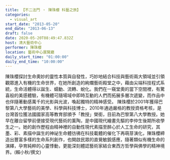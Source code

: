 ```yaml
---
title: 【不二法門 ‧ 陳珠櫻 科藝之旅】
categories:
  - visual_art
start_date: "2013-05-20"
end_date: "2013-06-13"
draft: false
date: 2020-05-20T08:49:47.832Z
host: 清大藝術中心
performer: 陳珠櫻
location: 藝術中心展覽廳
daily_start_time: "01:00:00"
daily_end_time: "10:00:00"
---
```


陳珠櫻探討生命奧妙的靈性本質與自發性，巧妙地結合科技與藝術兩大領域並引領觀眾進入有機的生命世界，在她所創造的絢爛藝術殿堂之中，藉由尖端科技程式系統，生命活體得以誕生、蠕動、流轉、蛻化。我們在一窺堂奧的當下空間裡，有驚喜般的美感體驗，有機體可隨場域中即時互動的人們而拓展多層次遞變，而作品中也伴隨著動感萬千的光影與光波，喚起獨特的精神感受。 陳珠櫻於2001年獲得巴黎第八大學藝術的美學、科學與科技博士，2010年通過嚴格的教授資格考核，是台灣首位獲法國國家高等教育部頒予「教授」榮銜，目前為巴黎第八大學教授。她早在離台留學前便接受現代藝術的薰陶，是中國現代繪畫先驅的李仲生後期所收學生之一。她的創作歷程由精神裡的自動性現代素描至醉心於人工生命的研究，其墨、彩、素描中誕生的神祕生命體彷彿在科技載體的催化下再萌芽演化，陳珠櫻締造出豐富多樣的生命系列創作，也開啟民眾的直覺敏銳感應，隨著類似有機生命的演繹，孕育純粹的心靈悸動，更能深刻體認藝術家結合東西方哲學與佛學的精神境界。(賴小秋/撰文) 